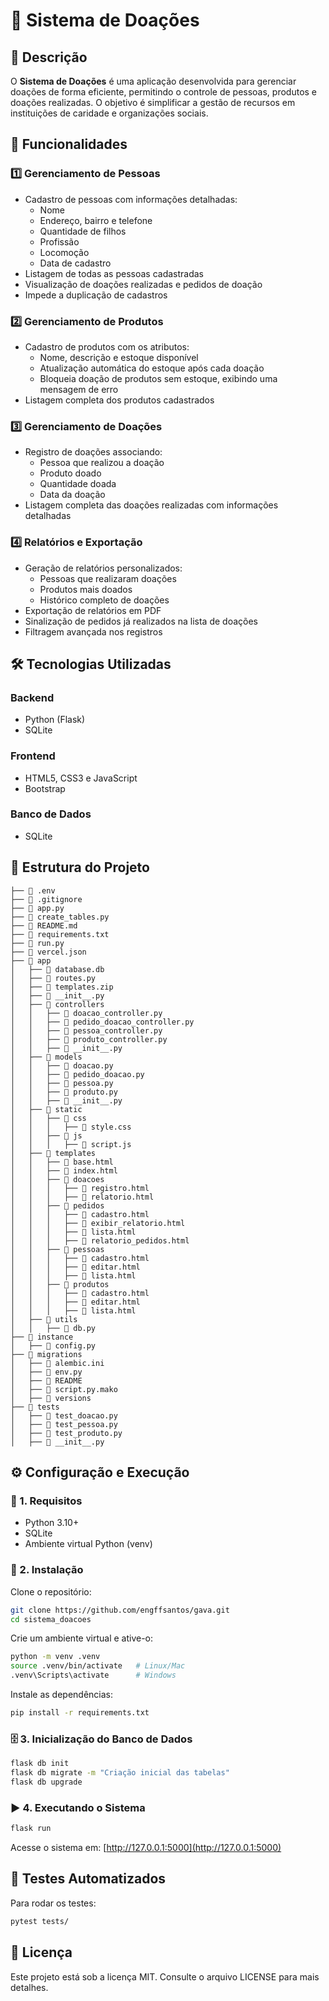 # 📌 Sistema de Doações

## 📖 Descrição
O **Sistema de Doações** é uma aplicação desenvolvida para gerenciar doações de forma eficiente, permitindo o controle de pessoas, produtos e doações realizadas. O objetivo é simplificar a gestão de recursos em instituições de caridade e organizações sociais.

## 🚀 Funcionalidades
### 1️⃣ Gerenciamento de Pessoas
- Cadastro de pessoas com informações detalhadas:
  - Nome
  - Endereço, bairro e telefone
  - Quantidade de filhos
  - Profissão
  - Locomoção
  - Data de cadastro
- Listagem de todas as pessoas cadastradas
- Visualização de doações realizadas e pedidos de doação
- Impede a duplicação de cadastros

### 2️⃣ Gerenciamento de Produtos
- Cadastro de produtos com os atributos:
  - Nome, descrição e estoque disponível
  - Atualização automática do estoque após cada doação
  - Bloqueia doação de produtos sem estoque, exibindo uma mensagem de erro
- Listagem completa dos produtos cadastrados

### 3️⃣ Gerenciamento de Doações
- Registro de doações associando:
  - Pessoa que realizou a doação
  - Produto doado
  - Quantidade doada
  - Data da doação
- Listagem completa das doações realizadas com informações detalhadas

### 4️⃣ Relatórios e Exportação
- Geração de relatórios personalizados:
  - Pessoas que realizaram doações
  - Produtos mais doados
  - Histórico completo de doações
- Exportação de relatórios em PDF
- Sinalização de pedidos já realizados na lista de doações
- Filtragem avançada nos registros

## 🛠️ Tecnologias Utilizadas
### Backend
- Python (Flask)
- SQLite

### Frontend
- HTML5, CSS3 e JavaScript
- Bootstrap

### Banco de Dados
- SQLite

## 📂 Estrutura do Projeto
```
├── 📄 .env
├── 📄 .gitignore
├── 📄 app.py
├── 📄 create_tables.py
├── 📄 README.md
├── 📄 requirements.txt
├── 📄 run.py
├── 📄 vercel.json
├── 📂 app
│   ├── 📄 database.db
│   ├── 📄 routes.py
│   ├── 📄 templates.zip
│   ├── 📄 __init__.py
│   ├── 📂 controllers
│   │   ├── 📄 doacao_controller.py
│   │   ├── 📄 pedido_doacao_controller.py
│   │   ├── 📄 pessoa_controller.py
│   │   ├── 📄 produto_controller.py
│   │   ├── 📄 __init__.py
│   ├── 📂 models
│   │   ├── 📄 doacao.py
│   │   ├── 📄 pedido_doacao.py
│   │   ├── 📄 pessoa.py
│   │   ├── 📄 produto.py
│   │   ├── 📄 __init__.py
│   ├── 📂 static
│   │   ├── 📂 css
│   │   │   ├── 📄 style.css
│   │   ├── 📂 js
│   │   │   ├── 📄 script.js
│   ├── 📂 templates
│   │   ├── 📄 base.html
│   │   ├── 📄 index.html
│   │   ├── 📂 doacoes
│   │   │   ├── 📄 registro.html
│   │   │   ├── 📄 relatorio.html
│   │   ├── 📂 pedidos
│   │   │   ├── 📄 cadastro.html
│   │   │   ├── 📄 exibir_relatorio.html
│   │   │   ├── 📄 lista.html
│   │   │   ├── 📄 relatorio_pedidos.html
│   │   ├── 📂 pessoas
│   │   │   ├── 📄 cadastro.html
│   │   │   ├── 📄 editar.html
│   │   │   ├── 📄 lista.html
│   │   ├── 📂 produtos
│   │   │   ├── 📄 cadastro.html
│   │   │   ├── 📄 editar.html
│   │   │   ├── 📄 lista.html
│   ├── 📂 utils
│   │   ├── 📄 db.py
├── 📂 instance
│   ├── 📄 config.py
├── 📂 migrations
│   ├── 📄 alembic.ini
│   ├── 📄 env.py
│   ├── 📄 README
│   ├── 📄 script.py.mako
│   ├── 📂 versions
├── 📂 tests
│   ├── 📄 test_doacao.py
│   ├── 📄 test_pessoa.py
│   ├── 📄 test_produto.py
│   ├── 📄 __init__.py
```

## ⚙️ Configuração e Execução
### 📌 1. Requisitos
- Python 3.10+
- SQLite
- Ambiente virtual Python (venv)

### 🔧 2. Instalação
Clone o repositório:
```bash
git clone https://github.com/engffsantos/gava.git
cd sistema_doacoes
```
Crie um ambiente virtual e ative-o:
```bash
python -m venv .venv
source .venv/bin/activate   # Linux/Mac
.venv\Scripts\activate      # Windows
```
Instale as dependências:
```bash
pip install -r requirements.txt
```

### 🗄️ 3. Inicialização do Banco de Dados
```bash
flask db init
flask db migrate -m "Criação inicial das tabelas"
flask db upgrade
```

### ▶️ 4. Executando o Sistema
```bash
flask run
```
Acesse o sistema em: [http://127.0.0.1:5000](http://127.0.0.1:5000)

## 🧪 Testes Automatizados
Para rodar os testes:
```bash
pytest tests/
```

## 📄 Licença
Este projeto está sob a licença MIT. Consulte o arquivo LICENSE para mais detalhes.


